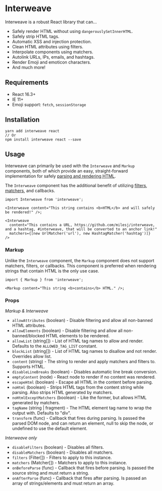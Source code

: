 # Interweave

Interweave is a robust React library that can...

- Safely render HTML without using `dangerouslySetInnerHTML`.
- Safely strip HTML tags.
- Automatic XSS and injection protection.
- Clean HTML attributes using filters.
- Interpolate components using matchers.
- Autolink URLs, IPs, emails, and hashtags.
- Render Emoji and emoticon characters.
- And much more!

## Requirements

- React 16.3+
- IE 11+
- Emoji support: `fetch`, `sessionStorage`

## Installation

```
yarn add interweave react
// Or
npm install interweave react --save
```

## Usage

Interweave can primarily be used with the `Interweave` and `Markup` components, both of which
provide an easy, straight-forward implementation for safely [parsing and rendering HTML](parser.md).

The `Interweave` component has the additional benefit of utilizing [filters](filters.md),
[matchers](matchers.md), and callbacks.

```tsx
import Interweave from 'interweave';

<Interweave content="This string contains <b>HTML</b> and will safely be rendered!" />;
```

```tsx
<Interweave
  content="This contains a URL, https://github.com/milesj/interweave, and a hashtag, #interweave, that will be converted to an anchor link!"
  matchers={[new UrlMatcher('url'), new HashtagMatcher('hashtag')]}
/>
```

### Markup

Unlike the `Interweave` component, the `Markup` component does not support matchers, filters, or
callbacks. This component is preferred when rendering strings that contain HTML is the only use
case.

```tsx
import { Markup } from 'interweave';

<Markup content="This string <b>contains</b> HTML." />;
```

### Props

_Markup & Interweave_

- `allowAttributes` (boolean) - Disable filtering and allow all non-banned HTML attributes.
- `allowElements` (boolean) - Disable filtering and allow all non-banned/blocked HTML elements to be
  rendered.
- `allowList` (string[]) - List of HTML tag names to allow and render. Defaults to the
  `ALLOWED_TAG_LIST` constant.
- `blockList` (string[]) - List of HTML tag names to disallow and not render. Overrides allow list.
- `content` (string) - The string to render and apply matchers and filters to. Supports HTML.
- `disableLineBreaks` (boolean) - Disables automatic line break conversion.
- `emptyContent` (node) - React node to render if no content was rendered.
- `escapeHtml` (boolean) - Escape all HTML in the content before parsing.
- `noHtml` (boolean) - Strips HTML tags from the content string while parsing. Also strips HTML
  generated by matchers.
- `noHtmlExceptMatchers` (boolean) - Like the former, but allows HTML generated by matchers.
- `tagName` (string | fragment) - The HTML element tag name to wrap the output with. Defaults to
  "div".
- `transform` (func) - Callback that fires during parsing. Is passed the parsed DOM node, and can
  return an element, null to skip the node, or undefined to use the default element.

_Interweave only_

- `disableFilters` (boolean) - Disables all filters.
- `disableMatchers` (boolean) - Disables all matchers.
- `filters` (Filter[]) - Filters to apply to this instance.
- `matchers` (Matcher[]) - Matchers to apply to this instance.
- `onBeforeParse` (func) - Callback that fires before parsing. Is passed the source string and must
  return a string.
- `onAfterParse` (func) - Callback that fires after parsing. Is passed an array of strings/elements
  and must return an array.

